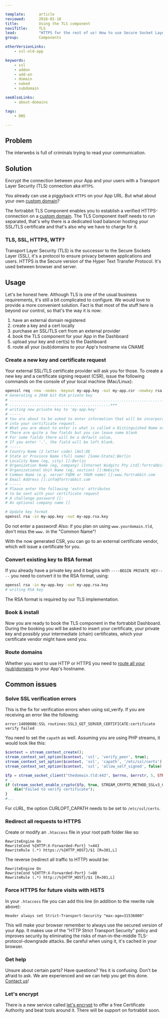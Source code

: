 ```yaml
---

template:      article
reviewed:      2016-02-18
title:         Using the TLS component
naviTitle:     TLS
lead:          "HTTPS for the rest of us! How to use Secure Socket Layer connections for custom domains on fortrabbit. Setting up TLS is (still) a bit of a hassle, but together we will make it! Here are all the infos you'll need."
group:         Components

otherVersionLinks:
    - ssl-old-app

keywords:
    - ssl
    - addon
    - add-on
    - domain
    - naked
    - subdomain

seeAlsoLinks:
    - about-domains

tags:
    - DNS

---
```


## Problem

The interwebs is full of criminals trying to read your communication.

## Solution

Encrypt the connection between your App and your users with a Transport Layer Security (TLS) connection aka `HTTPS`.

You already can use a piggyback `HTTPS` on your App URL. But what about your own [custom domain](domains)?

The fortrabbit TLS Component enables you to establish a verified HTTPS-connection on a [custom domain](domains). The TLS Component itself needs to run separated, that's why there is a dedicated load balancer hosting your SSL/TLS certificate and that's also why we have to charge for it.

### TLS, SSL, HTTPS, WTF?

Transport Layer Security (TLS) is the successor to the Secure Sockets Layer (SSL), it's a protocol to ensure privacy between applications and users. HTTPS is the Secure version of the Hyper Text Transfer Protocol. It's used between browser and server.






## Usage

Let's be honest here. Although TLS is one of the usual business requirements, it's still a bit complicated to configure. We would love to provide a more convenient solution. Fact is that most of the stuff here is beyond our control, so that's the way it is now:

1. have an external domain registered
2. create a key and a cert locally
3. purchase an SSL/TLS cert from an external provider
4. book the TLS component for your App in the Dashboard
5. upload your key and cert(s) to the Dashboard
5. route all your (sub)domains to your App's hostname via CNAME


### Create a new key and certificate request

Your external SSL/TLS certificate provider will ask you for those. To create a new key and a certificate signing request (CSR), issue the following commands on the console of your local machine (Mac/Linux):

```bash
openssl req -new -nodes -keyout my-app.key -out my-app.csr -newkey rsa:2048
# Generating a 2048 bit RSA private key
# ..........................................................................................++
# .............................................+++
# writing new private key to 'my-app.key'
# -----
# You are about to be asked to enter information that will be incorporated
# into your certificate request.
# What you are about to enter is what is called a Distinguished Name or a DN.
# There are quite a few fields but you can leave some blank
# For some fields there will be a default value,
# If you enter '.', the field will be left blank.
# -----
# Country Name (2 letter code) [AU]:DE
# State or Province Name (full name) [Some-State]:Berlin
# Locality Name (eg, city) []:Berlin
# Organization Name (eg, company) [Internet Widgits Pty Ltd]:fortrabbit
# Organizational Unit Name (eg, section) []:Website
# Common Name (e.g. server FQDN or YOUR name) []:www.fortrabbit.com
# Email Address []:info@fortrabbit.com
# -----
# Please enter the following 'extra' attributes
# to be sent with your certificate request
# A challenge password []:
# An optional company name []

# Update key format
openssl rsa -in my-app.key -out my-app.rsa.key
```

Do not enter a password! Also: if you plan on using `www.yourdomain.tld`, don't miss the `www.` in the "Common Name"!

With the now generated CSR, you can go to an external certificate vendor, which will issue a certificate for you.


### Convert existing key to RSA format

If you already have a private key and it begins with `----BEGIN PRIVATE KEY----` you need to convert it to the RSA format, using:

```bash
openssl rsa -in my-app.key -out my-app.rsa.key
# writing RSA key
```

The RSA format is required by our TLS implementation.


### Book & install

Now you are ready to book the TLS component in the fortrabbit Dashboard. During the booking you will be asked to insert your certificate, your private key and possibly your intermediate (chain) certificates, which your certificate vendor might have send you.

### Route domains

Whether you want to use HTTP or HTTPS you need to [route all your (sub)domains](domains#toc-route-a-custom-domain) to your App's hostname.

## Common issues

### Solve SSL verification errors

This is the fix for verification errors when using ssl_verify. If you are receiving an error like the following:

```
error:14090086:SSL routines:SSL3_GET_SERVER_CERTIFICATE:certificate verify failed
```
You need to set the `capath` as well. Assuming you are using PHP streams, it would look like this:
```php
$context = stream_context_create();
stream_context_set_option($context, 'ssl', 'verify_peer', true);
stream_context_set_option($context, 'ssl', 'capath', '/etc/ssl/certs'); # <<< that's the one
stream_context_set_option($context, 'ssl', 'allow_self_signed', false);

$fp = stream_socket_client("thedomain.tld:443", $errno, $errstr, 5, STREAM_CLIENT_CONNECT, $context);
# ..
if (stream_socket_enable_crypto($fp, true, STREAM_CRYPTO_METHOD_SSLv3_CLIENT) === false) {
    die("Failed to verify certificate");
}
#...
```

For cURL, the option CURLOPT_CAPATH needs to be set to `/etc/ssl/certs`.


### Redirect all requests to HTTPS

Create or modify an `.htaccess` file in your root path folder like so:

```plain
RewriteEngine On
RewriteCond %{HTTP:X-Forwarded-Port} !=443
RewriteRule (.*) https://%{HTTP_HOST}/$1 [R=301,L]
```

The reverse (redirect all traffic to HTTP) would be:

```plain
RewriteEngine On
RewriteCond %{HTTP:X-Forwarded-Port} !=80
RewriteRule (.*) http://%{HTTP_HOST}/$1 [R=301,L]
```

### Force HTTPS for future visits with HSTS

In your `.htaccess` file you can add this line (in addition to the rewrite rule above):

```plain
Header always set Strict-Transport-Security "max-age=31536000"
```

This will make your browser remember to always use the secured version of your App. It makes use of the "HTTP Strict Transport Security" policy and improves security by eliminating the risks of man-in-the-middle TLS-protocol-downgrade attacks. Be careful when using it, it's cached in your browser.


### Get help

Unsure about certain parts? Have questions? Yes it is confusing. Don't be afraid to ask. We are experienced and we can help you get this done. [Contact us](http://www.fortrabbit.com/contact)!


### Let's encrypt

There is a new service called [let's encrypt](https://letsencrypt.org/) to offer a free Certificate Authority and beat tools around it. There will be support on fortrabbit soon.